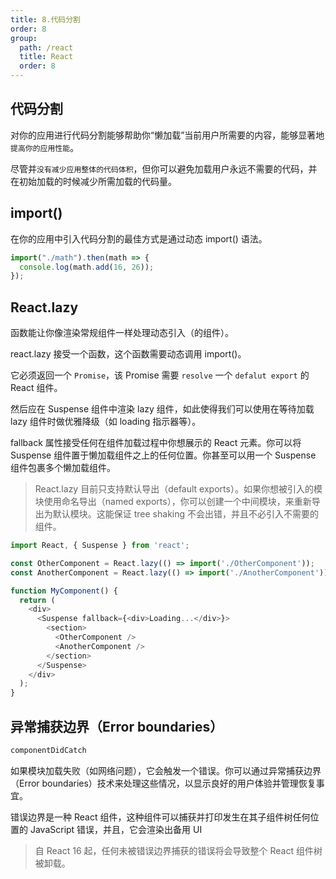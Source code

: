 ```yaml
---
title: 8.代码分割
order: 8
group:
  path: /react
  title: React
  order: 8
---
```


## 代码分割
对你的应用进行代码分割能够帮助你“懒加载”当前用户所需要的内容，能够显著地`提高你的应用性能`。

尽管并`没有减少应用整体的代码体积`，但你可以避免加载用户永远不需要的代码，并在初始加载的时候减少所需加载的代码量。

## import()
在你的应用中引入代码分割的最佳方式是通过动态 import() 语法。

```js
import("./math").then(math => {
  console.log(math.add(16, 26));
});
```

## React.lazy 
函数能让你像渲染常规组件一样处理动态引入（的组件）。

react.lazy 接受一个函数，这个函数需要动态调用 import()。

它必须返回一个 `Promise`，该 Promise 需要 `resolve` 一个 `defalut export` 的 React 组件。

然后应在 Suspense 组件中渲染 lazy 组件，如此使得我们可以使用在等待加载 lazy 组件时做优雅降级（如 loading 指示器等）。

fallback 属性接受任何在组件加载过程中你想展示的 React 元素。你可以将 Suspense 组件置于懒加载组件之上的任何位置。你甚至可以用一个 Suspense 组件包裹多个懒加载组件。

> React.lazy 目前只支持默认导出（default exports）。如果你想被引入的模块使用命名导出（named exports），你可以创建一个中间模块，来重新导出为默认模块。这能保证 tree shaking 不会出错，并且不必引入不需要的组件。


```js
import React, { Suspense } from 'react';

const OtherComponent = React.lazy(() => import('./OtherComponent'));
const AnotherComponent = React.lazy(() => import('./AnotherComponent'));

function MyComponent() {
  return (
    <div>
      <Suspense fallback={<div>Loading...</div>}>
        <section>
          <OtherComponent />
          <AnotherComponent />
        </section>
      </Suspense>
    </div>
  );
}
```

## 异常捕获边界（Error boundaries）

```js
componentDidCatch
```
如果模块加载失败（如网络问题），它会触发一个错误。你可以通过异常捕获边界（Error boundaries）技术来处理这些情况，以显示良好的用户体验并管理恢复事宜。

错误边界是一种 React 组件，这种组件可以捕获并打印发生在其子组件树任何位置的 JavaScript 错误，并且，它会渲染出备用 UI

> 自 React 16 起，任何未被错误边界捕获的错误将会导致整个 React 组件树被卸载。